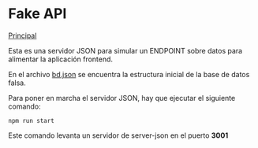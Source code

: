 # Fake API

[Principal](../README.md)

Esta es una servidor JSON para simular un ENDPOINT sobre datos para alimentar la aplicación frontend.

En el archivo [bd.json](./db.json) se encuentra la estructura inicial de la base de datos falsa.

Para poner en marcha el servidor JSON, hay que ejecutar el siguiente comando:

`npm run start`

Este comando levanta un servidor de server-json en el puerto **3001**